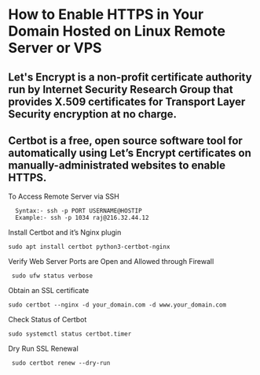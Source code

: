 # How to Enable HTTPS in Your Domain Hosted on Linux Remote Server or VPS

## Let's Encrypt is a non-profit certificate authority run by Internet Security Research Group that provides X.509 certificates for Transport Layer Security encryption at no charge.

## Certbot is a free, open source software tool for automatically using Let’s Encrypt certificates on manually-administrated websites to enable HTTPS.

To Access Remote Server via SSH

      Syntax:- ssh -p PORT USERNAME@HOSTIP
      Example:- ssh -p 1034 raj@216.32.44.12

Install Certbot and it’s Nginx plugin

    sudo apt install certbot python3-certbot-nginx

Verify Web Server Ports are Open and Allowed through Firewall

     sudo ufw status verbose

Obtain an SSL certificate

    sudo certbot --nginx -d your_domain.com -d www.your_domain.com

Check Status of Certbot

    sudo systemctl status certbot.timer

Dry Run SSL Renewal

     sudo certbot renew --dry-run

